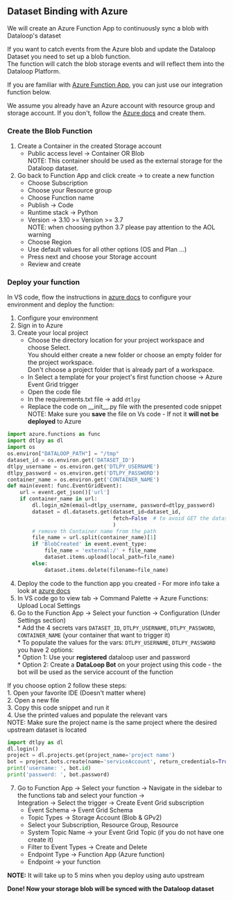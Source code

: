 ## Dataset Binding with Azure  
  
We will create an Azure Function App to continuously sync a blob with Dataloop's dataset  
  
If you want to catch events from the Azure blob and update the Dataloop Dataset you need to set up a blob function.  
The function will catch the blob storage events and will reflect them into the Dataloop Platform.  
  
If you are familiar with [Azure Function App](https://learn.microsoft.com/en-us/azure/azure-functions/create-first-function-vs-code-python), you can just use our integration function below.  
  
We assume you already have an Azure account with resource group and storage account. If you don't, follow the [Azure docs](https://learn.microsoft.com/en-us/azure/storage/common/storage-account-create) and create them.  
  
### Create the Blob Function  
1. Create a Container in the created Storage account  
   * Public access level -> Container OR Blob  
NOTE: This container should be used as the external storage for the Dataloop dataset.  
2. Go back to Function App and click create -> to create a new function  
   * Choose Subscription  
   * Choose your Resource group  
   * Choose Function name  
   * Publish -> Code  
   * Runtime stack -> Python  
   * Version -> 3.10 >= Version >= 3.7  
   NOTE: when choosing python 3.7 please pay attention to the AOL warning  
   * Choose Region  
   * Use default values for all other options (OS and Plan ...)  
   * Press next and choose your Storage account  
   * Review and create  
  
### Deploy your function  
In VS code, flow the instructions in [azure docs](https://learn.microsoft.com/en-us/azure/azure-functions/create-first-function-vs-code-python) to configure your environment and deploy the function:  
1. Configure your environment  
2. Sign in to Azure  
3. Create your local project  
   * Choose the directory location for your project workspace and choose Select.  
    You should either create a new folder or choose an empty folder for the project workspace.  
    Don't choose a project folder that is already part of a workspace.  
   * In Select a template for your project's first function choose -> Azure Event Grid trigger  
   * Open the code file  
   * In the requirements.txt file -> add ```dtlpy```  
   * Replace the code on \_\_init\_\_.py file with the presented code snippet  
   NOTE: Make sure you **save** the file on Vs code - If not it **will not be deployed** to Azure  
  

```python
import azure.functions as func
import dtlpy as dl
import os
os.environ["DATALOOP_PATH"] = "/tmp"
dataset_id = os.environ.get('DATASET_ID')
dtlpy_username = os.environ.get('DTLPY_USERNAME')
dtlpy_password = os.environ.get('DTLPY_PASSWORD')
container_name = os.environ.get('CONTAINER_NAME')
def main(event: func.EventGridEvent):
    url = event.get_json()['url']
    if container_name in url:
        dl.login_m2m(email=dtlpy_username, password=dtlpy_password)
        dataset = dl.datasets.get(dataset_id=dataset_id,
                                  fetch=False  # to avoid GET the dataset each time
                                  )
        # remove th Container name from the path
        file_name = url.split(container_name)[1]
        if 'BlobCreated' in event.event_type:
            file_name = 'external:/' + file_name
            dataset.items.upload(local_path=file_name)
        else:
            dataset.items.delete(filename=file_name)
```
4. Deploy the code to the function app you created - For more info take a look at [azure docs](https://learn.microsoft.com/en-us/azure/azure-functions/create-first-function-vs-code-python?pivots=python-mode-configuration#deploy-the-project-to-azure)  
5. In VS code go to view tab -> Command Palette -> Azure Functions: Upload Local Settings  
6. Go to the Function App -> Select your function -> Configuration (Under Settings section)  
       * Add the 4 secrets vars `DATASET_ID`, `DTLPY_USERNAME`, `DTLPY_PASSWORD`, `CONTAINER_NAME` (your container that want to trigger it)  
            * To populate the values for the vars: `DTLPY_USERNAME`, `DTLPY_PASSWORD` you have 2 options:  
                * Option 1: Use your **registered** dataloop user and password  
                * Option 2: Create a **DataLoop Bot** on your project using this code - the bot will be used as the service account of the function  
  
  
If you choose option 2 follow these steps:  
    1. Open your favorite IDE (Doesn't matter where)  
    2. Open a new file  
    3. Copy this code snippet and run it  
    4. Use the printed values and populate the relevant vars  
    NOTE: Make sure the project name is the same project where the desired upstream dataset is located  
  

```python
import dtlpy as dl
dl.login()
project = dl.projects.get(project_name='project name')
bot = project.bots.create(name='serviceAccount', return_credentials=True)
print('username: ', bot.id)
print('password: ', bot.password)
```
7. Go to Function App -> Select your function -> Navigate in the sidebar to the functions tab and select your function ->  
Integration -> Select the trigger -> Create Event Grid subscription  
    * Event Schema -> Event Grid Schema  
    * Topic Types -> Storage Account (Blob & GPv2)  
    * Select your Subscription, Resource Group, Resource  
    * System Topic Name -> your Event Grid Topic (if you do not have one create it)  
    * Filter to Event Types -> Create and Delete  
    * Endpoint Type -> Function App (Azure function)  
    * Endpoint -> your function  
  
**NOTE:** It will take up to 5 mins when you deploy using auto upstream  
  
  
**Done! Now your storage blob will be synced with the Dataloop dataset**  
